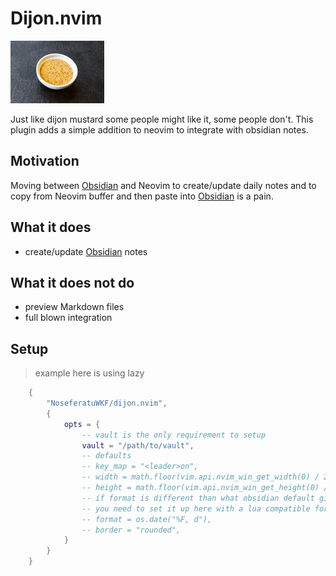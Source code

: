 # Dijon.nvim

![Dijon]( dijon.jpg )

Just like dijon mustard some people might like it, some people don't. This plugin adds a simple addition to neovim to integrate with obsidian notes.

## Motivation

Moving between [Obsidian](https://obsidian.md) and Neovim to create/update daily notes and to copy from Neovim buffer and then paste into [Obsidian](https://obsidian.md) is a pain.

## What it does
- create/update [Obsidian](https://obsidian.md) notes 

## What it does not do
- preview Markdown files
- full blown integration

## Setup

>example here is using lazy

```lua
    {
        "NoseferatuWKF/dijon.nvim",
        {
            opts = {
                -- vault is the only requirement to setup
                vault = "/path/to/vault",
                -- defaults
                -- key_map = "<leader>on",
                -- width = math.floor(vim.api.nvim_win_get_width(0) / 2),
                -- height = math.floor(vim.api.nvim_win_get_height(0) / 2),
                -- if format is different than what obsidian default gives you,
                -- you need to set it up here with a lua compatible format
                -- format = os.date("%F, d"),
                -- border = "rounded",
            }
        }
    }
    
```
